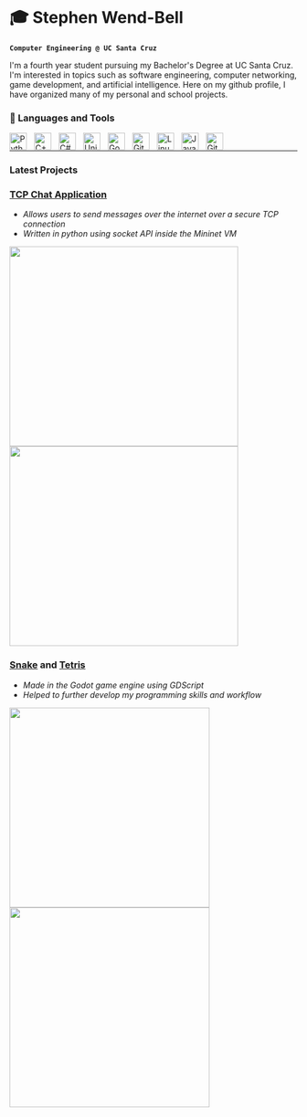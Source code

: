 # 🎓 Stephen Wend-Bell

**`Computer Engineering @ UC Santa Cruz`**

I'm a fourth year student pursuing my Bachelor's Degree at UC Santa Cruz. I'm interested in topics such as software engineering, computer networking, game development, and artificial intelligence.
Here on my github profile, I have organized many of my personal and school projects.

### 🧰 Languages and Tools

<img align="left" alt="Python" width="30px" style="padding-right:10px;" src="https://cdn.jsdelivr.net/gh/devicons/devicon/icons/python/python-plain.svg" />
<img align="left" alt="C++" width="30px" style="padding-right:10px;" src="https://cdn.jsdelivr.net/gh/devicons/devicon@latest/icons/cplusplus/cplusplus-original.svg" />
<img align="left" alt="C#" width="30px" style="padding-right:10px;" src="https://cdn.jsdelivr.net/gh/devicons/devicon@latest/icons/csharp/csharp-original.svg" />
<img align="left" alt="Unity" width="30px" style="padding-right:10px;" src="https://cdn.jsdelivr.net/gh/devicons/devicon@latest/icons/unity/unity-original.svg" />
<img align="left" alt="Godot" width="30px" style="padding-right:10px;" src="https://cdn.jsdelivr.net/gh/devicons/devicon@latest/icons/godot/godot-original.svg" />
<img align="left" alt="Git" width="30px" style="padding-right:10px;" src="https://cdn.jsdelivr.net/gh/devicons/devicon/icons/git/git-original.svg" />
<img align="left" alt="Linux" width="30px" style="padding-right:10px;" src="https://cdn.jsdelivr.net/gh/devicons/devicon/icons/linux/linux-original.svg" />
<img align="left" alt="JavaScript" width="30px" style="padding-right:10px;" src="https://cdn.jsdelivr.net/gh/devicons/devicon/icons/javascript/javascript-plain.svg" />
<img align="left" alt="GitHub" width="30px" style="padding-right:10px;" src="https://cdn.jsdelivr.net/gh/devicons/devicon/icons/github/github-original.svg" />
<br />

---
### Latest Projects

### [TCP Chat Application][tcp_link]
* *Allows users to send messages over the internet over a secure TCP connection*
* *Written in python using socket API inside the Mininet VM*

<img src="https://github.com/user-attachments/assets/19f547f4-9df0-468e-8571-252f748853f8" width="400" height="350">
<img src="https://github.com/user-attachments/assets/18f6ea9a-ec2c-4b59-886a-141529ff29af" width="400" height="350">

### [Snake][snake_link] and [Tetris][tetris_link]
* *Made in the Godot game engine using GDScript*
* *Helped to further develop my programming skills and workflow*


<img src="https://github.com/user-attachments/assets/52049024-f8b9-4d2e-b309-346b32bb3bf2" width="350" height="350">
<img src="https://github.com/user-attachments/assets/4af98dcf-38c7-4442-ae40-58cda5a8ad55" width="350" height="350">

[tcp_link]: https://github.com/Stephenwb1/TCP-Chat-Application
[snake_link]: https://github.com/Stephenwb1/Snake-June-2024
[tetris_link]: https://github.com/Stephenwb1/Tetris-June-2024
